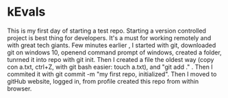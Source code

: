 # kEvals
This is my first day of starting a test repo. Starting a version controlled project is best thing for developers. It's a must for working remotely and with great tech giants. Few minutes earlier , I started with git, downloaded git on windows 10, openend command prompt of windows, created a folder, tunrned it into repo with git init.
Then I created a file the oldest way (copy con a.txt, ctrl+Z, with git bash easier: touch a.txt), and "git add ." . Then I commited it with   git commit -m "my first repo, initialized". Then I moved to gitHub website, logged in, from profile created this repo from within browser.
